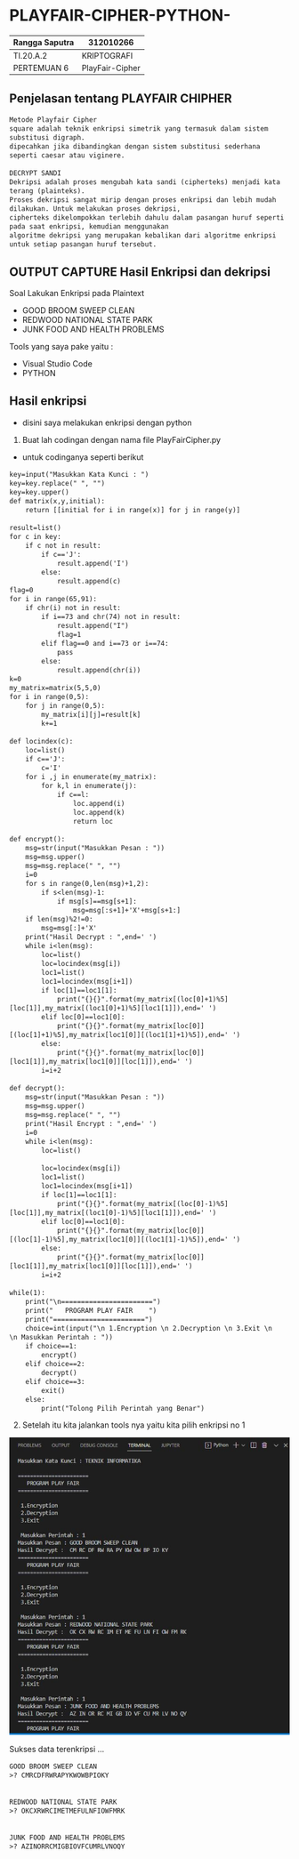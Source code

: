 # PLAYFAIR-CIPHER-PYTHON-

| Rangga Saputra        |     312010266         |
|-----------------------|-----------------------|
|    TI.20.A.2          |     KRIPTOGRAFI       |
|   PERTEMUAN 6         |   PlayFair-Cipher     |

## Penjelasan tentang PLAYFAIR CHIPHER
```
Metode Playfair Cipher
square adalah teknik enkripsi simetrik yang termasuk dalam sistem substitusi digraph. 
dipecahkan jika dibandingkan dengan sistem substitusi sederhana seperti caesar atau viginere.

DECRYPT SANDI 
Dekripsi adalah proses mengubah kata sandi (cipherteks) menjadi kata terang (plainteks). 
Proses dekripsi sangat mirip dengan proses enkripsi dan lebih mudah dilakukan. Untuk melakukan proses dekripsi, 
cipherteks dikelompokkan terlebih dahulu dalam pasangan huruf seperti pada saat enkripsi, kemudian menggunakan 
algoritme dekripsi yang merupakan kebalikan dari algoritme enkripsi untuk setiap pasangan huruf tersebut. 
```
## OUTPUT CAPTURE Hasil Enkripsi dan dekripsi

Soal Lakukan Enkripsi pada Plaintext 
  * GOOD BROOM SWEEP CLEAN
  * REDWOOD NATIONAL STATE PARK
  * JUNK FOOD AND HEALTH PROBLEMS
  
Tools yang saya pake yaitu : 
  * Visual Studio Code
  * PYTHON 
## Hasil enkripsi
* disini saya melakukan enkripsi dengan python
1. Buat lah codingan dengan nama file PlayFairCipher.py
* untuk codinganya seperti berikut
```
key=input("Masukkan Kata Kunci : ")
key=key.replace(" ", "")
key=key.upper()
def matrix(x,y,initial):
    return [[initial for i in range(x)] for j in range(y)]
    
result=list()
for c in key: 
    if c not in result:
        if c=='J':
            result.append('I')
        else:
            result.append(c)
flag=0
for i in range(65,91): 
    if chr(i) not in result:
        if i==73 and chr(74) not in result:
            result.append("I")
            flag=1
        elif flag==0 and i==73 or i==74:
            pass    
        else:
            result.append(chr(i))
k=0
my_matrix=matrix(5,5,0) 
for i in range(0,5): 
    for j in range(0,5):
        my_matrix[i][j]=result[k]
        k+=1

def locindex(c):
    loc=list()
    if c=='J':
        c='I'
    for i ,j in enumerate(my_matrix):
        for k,l in enumerate(j):
            if c==l:
                loc.append(i)
                loc.append(k)
                return loc
            
def encrypt():  
    msg=str(input("Masukkan Pesan : "))
    msg=msg.upper()
    msg=msg.replace(" ", "")             
    i=0
    for s in range(0,len(msg)+1,2):
        if s<len(msg)-1:
            if msg[s]==msg[s+1]:
                msg=msg[:s+1]+'X'+msg[s+1:]
    if len(msg)%2!=0:
        msg=msg[:]+'X'
    print("Hasil Decrypt : ",end=' ')
    while i<len(msg):
        loc=list()
        loc=locindex(msg[i])
        loc1=list()
        loc1=locindex(msg[i+1])
        if loc[1]==loc1[1]:
            print("{}{}".format(my_matrix[(loc[0]+1)%5][loc[1]],my_matrix[(loc1[0]+1)%5][loc1[1]]),end=' ')
        elif loc[0]==loc1[0]:
            print("{}{}".format(my_matrix[loc[0]][(loc[1]+1)%5],my_matrix[loc1[0]][(loc1[1]+1)%5]),end=' ')  
        else:
            print("{}{}".format(my_matrix[loc[0]][loc1[1]],my_matrix[loc1[0]][loc[1]]),end=' ')    
        i=i+2        
                 
def decrypt():  
    msg=str(input("Masukkan Pesan : "))
    msg=msg.upper()
    msg=msg.replace(" ", "")
    print("Hasil Encrypt : ",end=' ')
    i=0
    while i<len(msg):
        loc=list()
        
        loc=locindex(msg[i])
        loc1=list()
        loc1=locindex(msg[i+1])
        if loc[1]==loc1[1]:
            print("{}{}".format(my_matrix[(loc[0]-1)%5][loc[1]],my_matrix[(loc1[0]-1)%5][loc1[1]]),end=' ')
        elif loc[0]==loc1[0]:
            print("{}{}".format(my_matrix[loc[0]][(loc[1]-1)%5],my_matrix[loc1[0]][(loc1[1]-1)%5]),end=' ')  
        else:
            print("{}{}".format(my_matrix[loc[0]][loc1[1]],my_matrix[loc1[0]][loc[1]]),end=' ')    
        i=i+2        

while(1):
    print("\n=======================")
    print("   PROGRAM PLAY FAIR    ")
    print("=======================")
    choice=int(input("\n 1.Encryption \n 2.Decryption \n 3.Exit \n   \n Masukkan Perintah : "))
    if choice==1:
        encrypt()
    elif choice==2:
        decrypt()
    elif choice==3:
        exit()
    else:
        print("Tolong Pilih Perintah yang Benar")
```

2. Setelah itu kita jalankan tools nya yaitu kita pilih enkripsi no 1

![images](img/jalankan_program.JPG)

Sukses data terenkripsi ...

```
GOOD BROOM SWEEP CLEAN
>? CMRCDFRWRAPYKWOWBPIOKY 


REDWOOD NATIONAL STATE PARK
>? OKCXRWRCIMETMEFULNFIOWFMRK


JUNK FOOD AND HEALTH PROBLEMS
>? AZINORRCMIGBIOVFCUMRLVNOQY 
```

